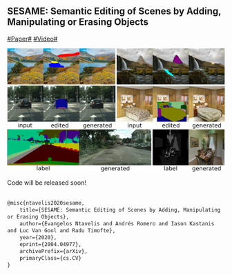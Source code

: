 ## SESAME: Semantic Editing of Scenes by Adding, Manipulating or Erasing Objects

[#Paper#](https://arxiv.org/abs/2004.04977) [#Video#](https://twitter.com/i/status/1249680641597362176)

![SESAME teaser](teaser.png-1.png)

Code will be released soon!

<pre><code>
@misc{ntavelis2020sesame,
    title={SESAME: Semantic Editing of Scenes by Adding, Manipulating or Erasing Objects},
    author={Evangelos Ntavelis and Andrés Romero and Iason Kastanis and Luc Van Gool and Radu Timofte},
    year={2020},
    eprint={2004.04977},
    archivePrefix={arXiv},
    primaryClass={cs.CV}
}
</code></pre>
